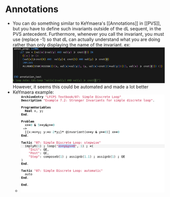 Annotations
===========
- You can do something similar to KeYmaera's [[Annotations]] in [[PVS]], but you have to define such invariants outside of the dL sequent, in the PVS antecedent. Furthermore, whenever you call the invariant, you must use (replace -1) so that dL can actually understand what you are doing rather than only displaying the name of the invariant.
  ex:   ![image.png](/assets/image_1689633497025_0.png)
  However, it seems this could be automated and made a lot better
- KeYmaera example:
	- ![loop annotations.png](assets/loop_annotations_1689697874391_0.png)
